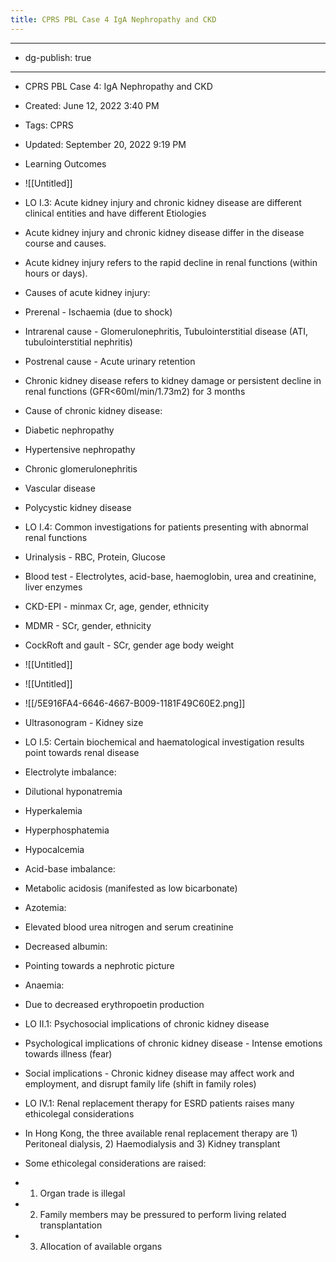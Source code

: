```yaml
---
title: CPRS PBL Case 4 IgA Nephropathy and CKD
---
```


- --

- dg-publish: true

- --

- CPRS PBL Case 4: IgA Nephropathy and CKD

- Created: June 12, 2022 3:40 PM

- Tags: CPRS

- Updated: September 20, 2022 9:19 PM

- Learning Outcomes

- ![[Untitled]]

- LO I.3: Acute kidney injury and chronic kidney disease are different clinical entities and have different Etiologies

- Acute kidney injury and chronic kidney disease differ in the disease course and causes.

- Acute kidney injury refers to the rapid decline in renal functions (within hours or days).

- Causes of acute kidney injury:

- Prerenal - Ischaemia (due to shock)

- Intrarenal cause - Glomerulonephritis, Tubulointerstitial disease (ATI, tubulointerstitial nephritis)

- Postrenal cause - Acute urinary retention

- Chronic kidney disease refers to kidney damage or persistent decline in renal functions (GFR<60ml/min/1.73m2) for 3 months

- Cause of chronic kidney disease:

- Diabetic nephropathy

- Hypertensive nephropathy

- Chronic glomerulonephritis

- Vascular disease

- Polycystic kidney disease

- LO I.4: Common investigations for patients presenting with abnormal renal functions

- Urinalysis - RBC, Protein, Glucose

- Blood test - Electrolytes, acid-base, haemoglobin, urea and creatinine, liver enzymes

- CKD-EPI - minmax Cr, age, gender, ethnicity

- MDMR - SCr, gender, ethnicity

- CockRoft and gault - SCr, gender age body weight

- ![[Untitled]]

- ![[Untitled]]

- ![[/5E916FA4-6646-4667-B009-1181F49C60E2.png]]

- Ultrasonogram - Kidney size

- LO I.5: Certain biochemical and haematological investigation results point towards renal disease

- Electrolyte imbalance:

- Dilutional hyponatremia

- Hyperkalemia

- Hyperphosphatemia

- Hypocalcemia

- Acid-base imbalance:

- Metabolic acidosis (manifested as low bicarbonate)

- Azotemia:

- Elevated blood urea nitrogen and serum creatinine

- Decreased albumin:

- Pointing towards a nephrotic picture

- Anaemia:

- Due to decreased erythropoetin production

- LO II.1: Psychosocial implications of chronic kidney disease

- Psychological implications of chronic kidney disease - Intense emotions towards illness (fear)

- Social implications - Chronic kidney disease may affect work and employment, and disrupt family life (shift in family roles)

- LO IV.1: Renal replacement therapy for ESRD patients raises many ethicolegal considerations

- In Hong Kong, the three available renal replacement therapy are 1) Peritoneal dialysis, 2) Haemodialysis and 3) Kidney transplant

- Some ethicolegal considerations are raised:

- 1. Organ trade is illegal

- 2. Family members may be pressured to perform living related transplantation

- 3. Allocation of available organs
